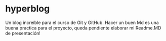 # hyperblog
Un blog increíble para el curso de Git y GitHub.
Hacer un buen Md es una buena practica para el proyecto, queda pendiente elaborar mi Readme.MD de presentación!
